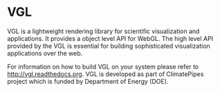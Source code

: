 # VGL

VGL is a lightweight rendering library for scientific visualization and applications. It provides
a object level API for WebGL. The high level API provided by the VGL is essential for building
sophisticated visualization applications over the web.

For information on how to build VGL on your system please refer to http://vgl.readthedocs.org. 
VGL is developed as part of ClimatePipes project which is funded by Department of Energy (DOE).
